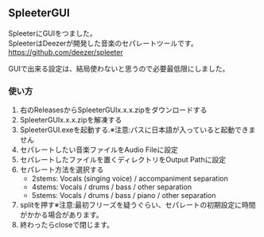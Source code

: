 ## SpleeterGUI
SpleeterにGUIをつました。<br>
SpleeterはDeezerが開発した音楽のセパレートツールです。<br>
https://github.com/deezer/spleeter

GUIで出来る設定は、結局使わないと思うので必要最低限にしました。

### 使い方
1. 右のReleasesからSpleeterGUIx.x.x.zipをダウンロードする
2. SpleeterGUIx.x.x.zipを解凍する 
3. SpleeterGUI.exeを起動する.※注意:パスに日本語が入っていると起動できません
4. セパレートしたい音楽ファイルをAudio Fileに設定
5. セパレートしたファイルを置くディレクトリをOutput Pathに設定
6. セパレート方法を選択する
   - 2stems: Vocals (singing voice) / accompaniment separation
   - 4stems: Vocals / drums / bass / other separation
   - 5stems: Vocals / drums / bass / piano / other separation
7. splitを押す※注意:最初フリーズを疑うぐらい、セパレートの初期設定に時間がかかる場合があります。
8. 終わったらcloseで閉じます。

